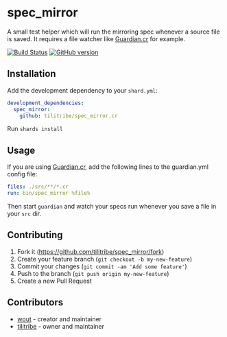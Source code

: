 # spec_mirror

A small test helper which will run the mirroring spec whenever a source file 
is saved. It requires a file watcher like [Guardian.cr](https://github.com/f/guardian) for example.

[![Build Status](https://travis-ci.org/tilitribe/spec_mirror.cr.svg?branch=master)](https://travis-ci.org/tilitribe/spec_mirror.cr)
[![GitHub version](https://badge.fury.io/gh/tilitribe%2Fspec_mirror.cr.svg)](https://badge.fury.io/gh/tilitribe%2Fspec_mirror.cr)

## Installation

Add the development dependency to your `shard.yml`:

```yaml
development_dependencies:
  spec_mirror:
    github: tilitribe/spec_mirror.cr
```

Run `shards install`

## Usage

If you are using [Guardian.cr](https://github.com/f/guardian), add the following
lines to the guardian.yml config file:

```yaml
files: ./src/**/*.cr
run: bin/spec_mirror %file%
```

Then start `guardian` and watch your specs run whenever you save a file in your
`src` dir.

## Contributing

1. Fork it (<https://github.com/tilitribe/spec_mirror/fork>)
2. Create your feature branch (`git checkout -b my-new-feature`)
3. Commit your changes (`git commit -am 'Add some feature'`)
4. Push to the branch (`git push origin my-new-feature`)
5. Create a new Pull Request

## Contributors

- [wout](https://github.com/wout) - creator and maintainer
- [tilitribe](https://github.com/tilitribe) - owner and maintainer
